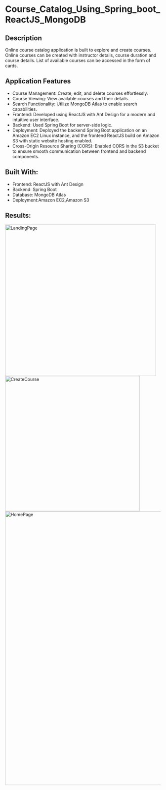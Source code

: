 # Course_Catalog_Using_Spring_boot_ReactJS_MongoDB

## Description

Online course catalog application is built to explore and create courses. Online courses can be created with instructor details, course duration and course details. List of available courses can be accessed in the form of cards.

## Application Features

* Course Management: Create, edit, and delete courses effortlessly.
* Course Viewing: View available courses and their details.
* Search Functionality: Utilize MongoDB Atlas to enable search capabilities.
* Frontend: Developed using ReactJS with Ant Design for a modern and intuitive user interface.
* Backend: Used Spring Boot for server-side logic.
* Deployment: Deployed the backend Spring Boot application on an Amazon EC2 Linux instance, and the frontend ReactJS build on Amazon S3 with static website hosting enabled.
* Cross-Origin Resource Sharing (CORS): Enabled CORS in the S3 bucket to ensure smooth communication between frontend and backend components.


## Built With:

* Frontend: ReactJS with Ant Design
* Backend: Spring Boot
* Database: MongoDB Atlas
* Deployment:Amazon EC2,Amazon S3

## Results:

<div>
<img width="488" alt="LandingPage" src="https://github.com/sunilkumar272/Course_Catalog_Using_Spring_boot_ReactJS_MongoDB/assets/41378148/382b5196-91cf-4e49-9c10-69fb704dd6d2">
</div>
<div>
<img width="436" alt="CreateCourse" src="https://github.com/sunilkumar272/Course_Catalog_Using_Spring_boot_ReactJS_MongoDB/assets/41378148/9aea289a-5ce7-4df6-bfbd-7b7ecabda8b8">
</div>
<div>
<img width="883" alt="HomePage" src="https://github.com/sunilkumar272/Course_Catalog_Using_Spring_boot_ReactJS_MongoDB/assets/41378148/b68ca49a-3e9f-4a88-9794-f04ed1b3f011">
</div>

